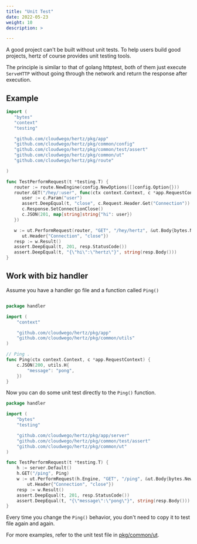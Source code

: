 ```yaml
---
title: "Unit Test"
date: 2022-05-23
weight: 10
description: >

---
```


A good project can't be built without unit tests. To help users build good projects, hertz of course provides unit testing tools.

The principle is similar to that of golang httptest, both of them just execute `ServeHTTP` without going through the network and return the response after execution.

## Example

```go
import (
   "bytes"
   "context"
   "testing"

   "github.com/cloudwego/hertz/pkg/app"
   "github.com/cloudwego/hertz/pkg/common/config"
   "github.com/cloudwego/hertz/pkg/common/test/assert"
   "github.com/cloudwego/hertz/pkg/common/ut"
   "github.com/cloudwego/hertz/pkg/route"

)

func TestPerformRequest(t *testing.T) {
   router := route.NewEngine(config.NewOptions([]config.Option{}))
   router.GET("/hey/:user", func(ctx context.Context, c *app.RequestContext) {
      user := c.Param("user")
      assert.DeepEqual(t, "close", c.Request.Header.Get("Connection"))
      c.Response.SetConnectionClose()
      c.JSON(201, map[string]string{"hi": user})
   })

   w := ut.PerformRequest(router, "GET", "/hey/hertz", &ut.Body{bytes.NewBufferString("1"), 1},
      ut.Header{"Connection", "close"})
   resp := w.Result()
   assert.DeepEqual(t, 201, resp.StatusCode())
   assert.DeepEqual(t, "{\"hi\":\"hertz\"}", string(resp.Body()))
}
```

## Work with biz handler

Assume you have a handler go file and a function called `Ping()`
```go

package handler

import (
	"context"

	"github.com/cloudwego/hertz/pkg/app"
	"github.com/cloudwego/hertz/pkg/common/utils"
)

// Ping .
func Ping(ctx context.Context, c *app.RequestContext) {
	c.JSON(200, utils.H{
		"message": "pong",
	})
}
```

Now you can do some unit test directly to the `Ping()` function.
```go
package handler

import (
	"bytes"
	"testing"

	"github.com/cloudwego/hertz/pkg/app/server"
	"github.com/cloudwego/hertz/pkg/common/test/assert"
	"github.com/cloudwego/hertz/pkg/common/ut"
)

func TestPerformRequest(t *testing.T) {
	h := server.Default()
	h.GET("/ping", Ping)
	w := ut.PerformRequest(h.Engine, "GET", "/ping", &ut.Body{bytes.NewBufferString("1"), 1},
		ut.Header{"Connection", "close"})
	resp := w.Result()
	assert.DeepEqual(t, 201, resp.StatusCode())
	assert.DeepEqual(t, "{\"message\":\"pong\"}", string(resp.Body()))
}
```
Every time you change the `Ping()` behavior, you don't need to copy it to test file again and again.

For more examples, refer to the unit test file in [pkg/common/ut](https://github.com/cloudwego/hertz/tree/main/pkg/common/ut).
